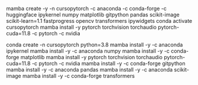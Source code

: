 mamba create -y -n cursopytorch -c anaconda -c conda-forge -c huggingface ipykernel numpy matplotlib gitpython pandas scikit-image scikit-learn=1.1 fastprogress opencv transformers ipywidgets
conda activate cursopytorch
mamba install -y pytorch torchvision torchaudio pytorch-cuda=11.8 -c pytorch -c nvidia


conda create -n cursopytorch python=3.8
mamba install -y -c anaconda ipykernel
mamba install -y -c anaconda numpy 
mamba install -y -c conda-forge matplotlib
mamba install -y pytorch torchvision torchaudio pytorch-cuda=11.8 -c pytorch -c nvidia
mamba install -y -c conda-forge gitpython
mamba install -y -c anaconda pandas
mamba install -y -c anaconda scikit-image
mamba install -y -c conda-forge transformers
